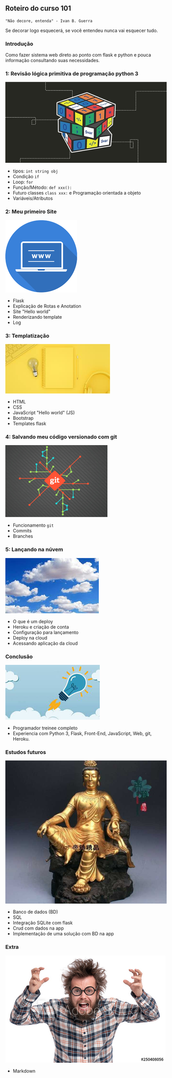## Roteiro do curso 101
    "Não decore, entenda" - Ivan B. Guerra

Se decorar logo esquecerá, se você entendeu nunca vai esquecer tudo.

### Introdução
 Como fazer sistema web direto ao ponto com flask e python e pouca informação consultando suas necessidades.

### 1: Revisão lógica primitiva de programação python 3
![alt text](./img/1.jpg)
- tipos: `int string obj`
- Condição `if`
- Loop: `for`
- Função/Método: `def xxx():`
- Futuro classes `class xxx:` e Programação orientada a objeto
- Variáveis/Atributos

### 2: Meu primeiro Site
![alt text](./img/2.png)
- Flask
- Explicação de Rotas e Anotation
- Site "Hello world"
- Renderizando template
- Log

### 3: Templatização
![alt text](./img/3.jpg)
- HTML
- CSS
- JavaScript "Hello world" (JS)
- Bootstrap
- Templates flask

### 4: Salvando meu código versionado com git
![alt text](./img/4.png)
- Funcionamento `git`
- Commits
- Branches

### 5: Lançando na núvem
![alt text](./img/5.jpg)
- O que é um deploy
- Heroku e criação de conta
- Configuração para lançamento
- Deploy na cloud
- Acessando aplicação da cloud

### Conclusão
![alt text](./img/6.jpg)
- Programador treinee completo
- Experiencia com Python 3, Flask, Front-End, JavaScript, Web, git, Heroku.  

### Estudos futuros
![alt text](./img/7.jpg)
- Banco de dados (BD)
- SQL
- Integração SQLite com flask
- Crud com dados na app
- Implementação de uma solução com BD na app

### Extra
![alt text](./img/8.jpg)
- Markdown
